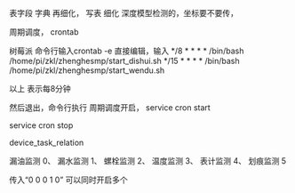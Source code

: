 
表字段  字典  再细化，
写表 细化
深度模型检测的，坐标要不要传，

周期调度， crontab

树莓派 命令行输入crontab -e
直接编辑，输入
*/8 * * * * /bin/bash /home/pi/zkl/zhenghesmp/start_dishui.sh
*/15 * * * * /bin/bash /home/pi/zkl/zhenghesmp/start_wendu.sh


以上 表示每8分钟

然后退出，命令行执行 周期调度开启，
service cron start

service cron stop


device_task_relation


漏油监测 0、
漏水监测 1、
螺栓监测 2、
温度监测 3、
表计监测 4、
划痕监测 5

传入“0 0 0 1 0” 
可以同时开启多个